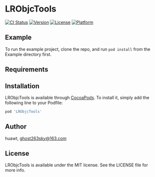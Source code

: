 # LRObjcTools
[![CI Status](https://img.shields.io/travis/huawt/LRObjcTools.svg?style=flat)](https://travis-ci.org/huawt/LRObjcTools)
[![Version](https://img.shields.io/cocoapods/v/LRObjcTools.svg?style=flat)](https://cocoapods.org/pods/LRObjcTools)
[![License](https://img.shields.io/cocoapods/l/LRObjcTools.svg?style=flat)](https://cocoapods.org/pods/LRObjcTools)
[![Platform](https://img.shields.io/cocoapods/p/LRObjcTools.svg?style=flat)](https://cocoapods.org/pods/LRObjcTools)
## Example
To run the example project, clone the repo, and run `pod install` from the Example directory first.
## Requirements
## Installation
LRObjcTools is available through [CocoaPods](https://cocoapods.org). To install
it, simply add the following line to your Podfile:
```ruby
pod 'LRObjcTools'
```
## Author
huawt, ghost263sky@163.com
## License
LRObjcTools is available under the MIT license. See the LICENSE file for more info.
